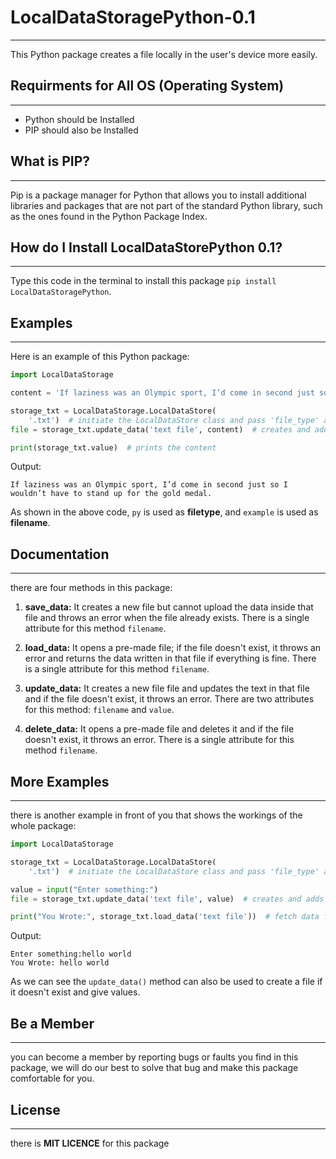 # LocalDataStoragePython-0.1
***
This Python package creates a file locally in the user's device more easily.

## Requirments for All OS (Operating System)
***
* Python should be Installed
*  PIP should also be Installed

## What is PIP?
***
Pip is a package manager for Python that allows you to install additional libraries and packages that are not part of the standard Python library, such as the ones found in the Python Package Index.

## How do I Install LocalDataStorePython 0.1?
***
Type this code in the terminal to install this package `pip install LocalDataStoragePython`.

## Examples
***
Here is an example of this Python package:
``` python
import LocalDataStorage

content = 'If laziness was an Olympic sport, I’d come in second just so I wouldn’t have to stand up for the gold medal.'  # just random text

storage_txt = LocalDataStorage.LocalDataStore(
    '.txt')  # initiate the LocalDataStore class and pass 'file_type' as the perimeter.
file = storage_txt.update_data('text file', content)  # creates and adds content to the file.

print(storage_txt.value)  # prints the content


```
Output:
```
If laziness was an Olympic sport, I’d come in second just so I wouldn’t have to stand up for the gold medal.
```
As shown in the above code, `py` is used as **filetype**, and `example` is used as **filename**.

## Documentation
***
there are four methods in this package:

1) **save_data:** It creates a new file but cannot upload the data inside that file and throws an error when the file already exists. There is a single attribute for this method `filename`.
   
2) **load_data:** It opens a pre-made file; if the file doesn't exist, it throws an error and returns the data written in that file if everything is fine. There is a single attribute for this method `filename`.

3) **update_data:** It creates a new file file and updates the text in that file and if the file doesn't exist, it throws an error. There are two attributes for this method: `filename` and `value`.
   
4) **delete_data:** It opens a pre-made file and deletes it and if the file doesn't exist, it throws an error. There is a single attribute for this method `filename`.

## More Examples
***
there is another example in front of you that shows the workings of the whole package:
``` python
import LocalDataStorage

storage_txt = LocalDataStorage.LocalDataStore(
    '.txt')  # initiate the LocalDataStore class and pass 'file_type' as perimeter.

value = input("Enter something:")
file = storage_txt.update_data('text file', value)  # creates and adds content to the file.

print("You Wrote:", storage_txt.load_data('text file'))  # fetch data from file and prints it

```
Output:

```
Enter something:hello world
You Wrote: hello world
```
As we can see the `update_data()` method can also be used to create a file if it doesn't exist and give values.

## Be a Member
***
you can become a member by reporting bugs or faults you find in this package, we will do our best to solve that bug and make this package comfortable for you.

## License
***
there is **MIT LICENCE** for this package
